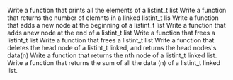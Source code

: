 Write a function that prints all the elements of a listint_t list
Write a function that returns the number of elemnts in a linked listint_t lis
Write a function that adds a new node at the beginning of a listint_t list
Write a function that adds anew node at the end of a listint_t list
Write a function that frees a listint_t list
Write a function that frees a listint_t list
Write a function that deletes the head node of a listint_t linked, and returns the head nodes's data(n)
Write a function that returns the nth node of a listint_t linked list.
Write a function that returns the sum of all the data (n) of a listint_t linked list.

